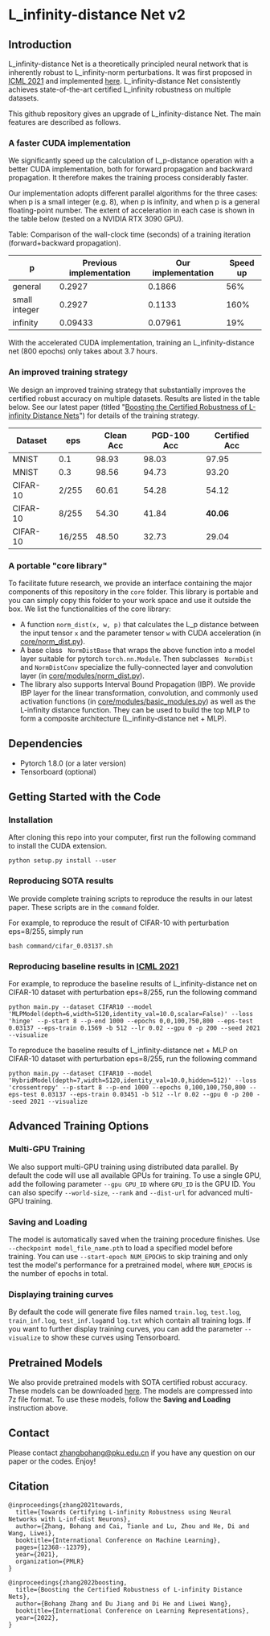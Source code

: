 # L_infinity-distance Net v2

## Introduction

L_infinity-distance Net is a theoretically principled neural network that is inherently robust to L_infinity-norm perturbations. It was first proposed in [ICML 2021](https://arxiv.org/abs/2102.05363) and implemented [here](https://github.com/zbh2047/L_inf-dist-net). L_infinity-distance Net consistently achieves state-of-the-art certified L_infinity robustness on multiple datasets. 

This github repository gives an upgrade of L_infinity-distance Net. The main features are described as follows.

### A faster CUDA implementation

We significantly speed up the calculation of L_p-distance operation with a better CUDA implementation, both for forward propagation and backward propagation. It therefore makes the training process considerably faster.

Our implementation adopts different parallel algorithms for the three cases: when p is a small integer (e.g. 8), when p is infinity, and when p is a general floating-point number. The extent of acceleration in each case is shown in the table below (tested on a NVIDIA RTX 3090 GPU).

Table: Comparison of the wall-clock time (seconds) of a training iteration (forward+backward propagation).

| p             | Previous implementation | Our implementation | Speed up |
| ------------- | ----------------------- | ------------------ | -------- |
| general       | 0.2927                  | 0.1866             | 56%      |
| small integer | 0.2927                  | 0.1133             | 160%     |
| infinity      | 0.09433                 | 0.07961            | 19%      |

With the accelerated CUDA implementation, training an L_infinity-distance net (800 epochs) only takes about 3.7 hours.

### An improved training strategy

We design an improved training strategy that substantially improves the certified robust accuracy on multiple datasets. Results are listed in the table below. See our latest paper (titled "[Boosting the Certified Robustness of L-infinity Distance Nets](https://arxiv.org/abs/2110.06850)") for details of the training strategy.

| Dataset  | eps    | Clean Acc | PGD-100 Acc | Certified Acc |
| -------- | ------ | --------- | ----------- | ------------- |
| MNIST    | 0.1    | 98.93     | 98.03       | 97.95         |
| MNIST    | 0.3    | 98.56     | 94.73       | 93.20         |
| CIFAR-10 | 2/255  | 60.61     | 54.28       | 54.12         |
| CIFAR-10 | 8/255  | 54.30     | 41.84       | **40.06**     |
| CIFAR-10 | 16/255 | 48.50     | 32.73       | 29.04         |

### A portable "core library"

To facilitate future research, we provide an interface containing the major components of this repository in the `core` folder. This library is portable and you can simply copy this folder to your work space and use it outside the box. We list the functionalities of the core library:

- A function `norm_dist(x, w, p)` that calculates the L_p distance between the input tensor  `x` and the parameter tensor `w` with CUDA acceleration (in [core/norm_dist.py](https://github.com/zbh2047/L_inf-dist-net-v2/tree/main/core/norm_dist.py)).
- A base class ` NormDistBase` that wraps the above function into a model layer suitable for pytorch `torch.nn.Module`. Then subclasses ` NormDist` and `NormDistConv` specialize the fully-connected layer and convolution layer  (in [core/modules/norm_dist.py](https://github.com/zbh2047/L_inf-dist-net-v2/tree/main/core/modules/norm_dist.py)).
- The library also supports Interval Bound Propagation (IBP). We provide IBP layer for the linear transformation, convolution, and commonly used activation functions  (in [core/modules/basic_modules.py](https://github.com/zbh2047/L_inf-dist-net-v2/tree/main/core/modules/basic_modules.py)) as well as the L-infinity distance function. They can be used to build the top MLP to form a composite architecture (L_infinity-distance net + MLP).



## Dependencies

- Pytorch 1.8.0 (or a later version)
- Tensorboard (optional)



## Getting Started with the Code

### Installation

After cloning this repo into your computer, first run the following command to install the CUDA extension.

```
python setup.py install --user
```

### Reproducing SOTA results

We provide complete training scripts to reproduce the results in our latest paper. These scripts are in the `command` folder. 

For example, to reproduce the result of CIFAR-10 with perturbation eps=8/255, simply run

```
bash command/cifar_0.03137.sh
```

### Reproducing baseline results in [ICML 2021](https://arxiv.org/abs/2102.05363)

For example, to reproduce the baseline results of L_infinity-distance net on CIFAR-10 dataset with perturbation eps=8/255, run the following command

```
python main.py --dataset CIFAR10 --model 'MLPModel(depth=6,width=5120,identity_val=10.0,scalar=False)' --loss 'hinge' --p-start 8 --p-end 1000 --epochs 0,0,100,750,800 --eps-test 0.03137 --eps-train 0.1569 -b 512 --lr 0.02 --gpu 0 -p 200 --seed 2021 --visualize
```

To reproduce the baseline results of L_infinity-distance net + MLP on CIFAR-10 dataset with perturbation eps=8/255, run the following command

```
python main.py --dataset CIFAR10 --model 'HybridModel(depth=7,width=5120,identity_val=10.0,hidden=512)' --loss 'crossentropy' --p-start 8 --p-end 1000 --epochs 0,100,100,750,800 --eps-test 0.03137 --eps-train 0.03451 -b 512 --lr 0.02 --gpu 0 -p 200 --seed 2021 --visualize
```



## Advanced Training Options

### Multi-GPU Training

We also support multi-GPU training using distributed data parallel. By default the code will use all available GPUs for training. To use a single GPU, add the following parameter `--gpu GPU_ID` where `GPU_ID` is the GPU ID. You can also specify `--world-size`, `--rank` and `--dist-url` for advanced multi-GPU training.

### Saving and Loading

The model is automatically saved when the training procedure finishes. Use `--checkpoint model_file_name.pth` to load a specified model before training. You can use `--start-epoch NUM_EPOCHS` to skip training and only test the model's performance for a pretrained model, where `NUM_EPOCHS` is the number of epochs in total.

### Displaying training curves

By default the code will generate five files named `train.log`, `test.log`,  `train_inf.log`, `test_inf.log`and `log.txt` which contain all training logs. If you want to further display training curves, you can add the parameter `--visualize` to show these curves using Tensorboard. 



## Pretrained Models

We also provide pretrained models with SOTA certified robust accuracy. These models can be downloaded [here](https://drive.google.com/drive/folders/1ybyWxotjjaxIIiHbV9Tcy965badTpRJx?usp=sharing). The models are compressed into 7z file format. To use these models, follow the **Saving and Loading** instruction above.



## Contact

Please contact [zhangbohang@pku.edu.cn](zhangbohang@pku.edu.cn)  if you have any question on our paper or the codes. Enjoy! 



## Citation
```
@inproceedings{zhang2021towards,
  title={Towards Certifying L-infinity Robustness using Neural Networks with L-inf-dist Neurons},
  author={Zhang, Bohang and Cai, Tianle and Lu, Zhou and He, Di and Wang, Liwei},
  booktitle={International Conference on Machine Learning},
  pages={12368--12379},
  year={2021},
  organization={PMLR}
}
```
```
@inproceedings{zhang2022boosting,
  title={Boosting the Certified Robustness of L-infinity Distance Nets},
  author={Bohang Zhang and Du Jiang and Di He and Liwei Wang},
  booktitle={International Conference on Learning Representations},
  year={2022},
}
```

